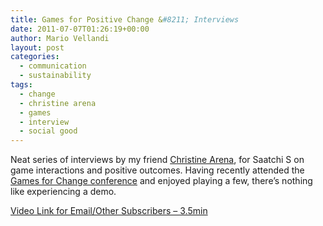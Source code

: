 ```yaml
---
title: Games for Positive Change &#8211; Interviews
date: 2011-07-07T01:26:19+00:00
author: Mario Vellandi
layout: post
categories:
  - communication
  - sustainability
tags:
  - change
  - christine arena
  - games
  - interview
  - social good
---
```

Neat series of interviews by my friend <a href="http://christinearena.com/">Christine Arena</a>, for Saatchi S on game interactions and positive outcomes. Having recently attended the <a href="http://gamesforchange.org/festival2011/">Games for Change conference</a> and enjoyed playing a few, there&#8217;s nothing like experiencing a demo.

[Video Link for Email/Other Subscribers &#8211; 3.5min](http://www.vimeo.com/24853310)
